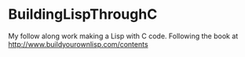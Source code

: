 # BuildingLispThroughC
My follow along work making a Lisp with C code. Following the book at http://www.buildyourownlisp.com/contents
